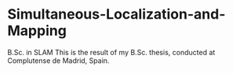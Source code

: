 # Simultaneous-Localization-and-Mapping
B.Sc. in SLAM
This is the result of my B.Sc. thesis, conducted at Complutense de Madrid, Spain. 
